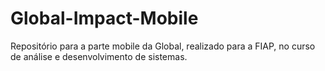 # Global-Impact-Mobile
Repositório para a parte mobile da Global, realizado para a FIAP, no curso de análise e desenvolvimento de sistemas.

